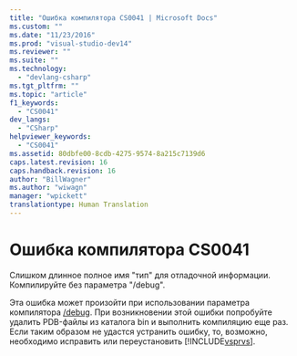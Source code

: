 ```yaml
---
title: "Ошибка компилятора CS0041 | Microsoft Docs"
ms.custom: ""
ms.date: "11/23/2016"
ms.prod: "visual-studio-dev14"
ms.reviewer: ""
ms.suite: ""
ms.technology: 
  - "devlang-csharp"
ms.tgt_pltfrm: ""
ms.topic: "article"
f1_keywords: 
  - "CS0041"
dev_langs: 
  - "CSharp"
helpviewer_keywords: 
  - "CS0041"
ms.assetid: 80dbfe00-8cdb-4275-9574-8a215c7139d6
caps.latest.revision: 16
caps.handback.revision: 16
author: "BillWagner"
ms.author: "wiwagn"
manager: "wpickett"
translationtype: Human Translation
---
```

# Ошибка компилятора CS0041
Слишком длинное полное имя "тип" для отладочной информации. Компилируйте без параметра "\/debug".  
  
 Эта ошибка может произойти при использовании параметра компилятора [\/debug](../../csharp/language-reference/compiler-options/debug-compiler-option.md). При возникновении этой ошибки попробуйте удалить PDB\-файлы из каталога bin и выполнить компиляцию еще раз. Если таким образом не удастся устранить ошибку, то, возможно, необходимо исправить или переустановить [!INCLUDE[vsprvs](../../csharp/includes/vsprvs_md.md)].